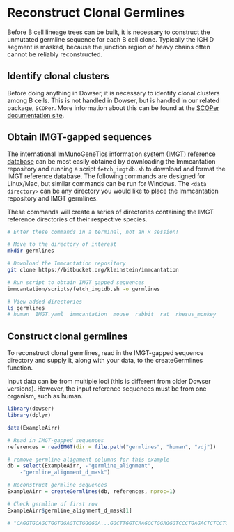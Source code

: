 # Reconstruct Clonal Germlines

Before B cell lineage trees can be built, it is necessary to construct the unmutated germline sequence for each B cell clone. Typically the IGH D segment is masked, because the junction region of heavy chains often cannot be reliably reconstructed.

## Identify clonal clusters

Before doing anything in Dowser, it is necessary to identify clonal clusters among B cells. This is not handled in Dowser, but is handled in our related package, `SCOPer`. More information about this can be found at the [SCOPer documentation site](https://scoper.readthedocs.io).

## Obtain IMGT-gapped sequences

The international ImMunoGeneTics information system ([IMGT](https://www.imgt.org)) [reference database](https://www.imgt.org/genedb) can be most easily obtained by downloading the Immcantation repository and running a script `fetch_imgtdb.sh` to download and format the IMGT reference database. The following commands are designed for Linux/Mac, but similar commands can be run for Windows. The `<data directory>` can be any directory you would like to place the Immcantation repository and IMGT germlines.

These commands will create a series of directories containing the IMGT reference directories of their respective species.


```bash
# Enter these commands in a terminal, not an R session!

# Move to the directory of interest
mkdir germlines

# Download the Immcantation repository
git clone https://bitbucket.org/kleinstein/immcantation

# Run script to obtain IMGT gapped sequences
immcantation/scripts/fetch_imgtdb.sh -o germlines

# View added directories
ls germlines
# human  IMGT.yaml  immcantation  mouse  rabbit  rat  rhesus_monkey
```

## Construct clonal germlines

To reconstruct clonal germlines, read in the IMGT-gapped sequence directory and supply it, along with your data, to the createGermlines function.

Input data can be from multiple loci (this is different from older Dowser versions). However, the input reference sequences must be from one organism, such as human.


```r
library(dowser)
library(dplyr)

data(ExampleAirr)

# Read in IMGT-gapped sequences
references = readIMGT(dir = file.path("germlines", "human", "vdj"))

# remove germline alignment columns for this example
db = select(ExampleAirr, -"germline_alignment", 
    -"germline_alignment_d_mask")

# Reconstruct germline sequences
ExampleAirr = createGermlines(db, references, nproc=1)

# Check germline of first row
ExampleAirr$germline_alignment_d_mask[1]

# "CAGGTGCAGCTGGTGGAGTCTGGGGGA...GGCTTGGTCAAGCCTGGAGGGTCCCTGAGACTCTCCTGTGCAGCCTCTGGATTCACCTTC............AGTGACTACTACATGAGCTGGATCCGCCAGGCTCCAGGGAAGGGGCTGGAGTGGGTTTCATACATTAGTAGTAGT......AGTAGTTACACAAACTACGCAGACTCTGTGAAG...GGCCGATTCACCATCTCCAGAGACAACGCCAAGAACTCACTGTATCTGCAAATGAACAGCCTGAGAGCCGAGGACACGGCCGTGTATTACTGTGCGAGAGNNNNNNNNNNNNNNNNNNNNNNNNNNNNNNNNNNNNNNNNNNNNNNNNNNNNNNNNNNNNNNNNNNNNTGGTTCGACCCCTGGGGCCAGGGAACCCTGGTCACCGTCTCCTCAG"
```
